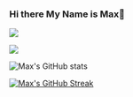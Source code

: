 ### Hi there My Name is Max👋
![](https://komarev.com/ghpvc/?username=max-paul&color=blueviolet)



<img src="https://cdn.jsdelivr.net/gh/devicons/devicon/icons/python/python-original-wordmark.svg" />
              
           
![Max's GitHub stats](https://github-readme-stats.vercel.app/api?username=max-paul&count_private=true&count_public=true&hide=contribs,prs,issues&show_icons=true&theme=dark)


[![Max's GitHub Streak](http://github-readme-streak-stats.herokuapp.com?user=max-paul&theme=dark&background=000000)](https://git.io/streak-stats)


